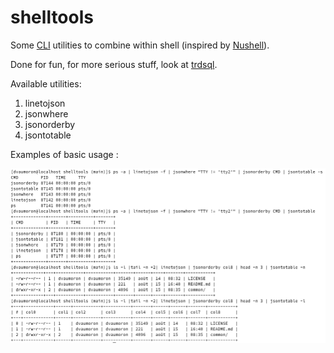 # shelltools

Some [CLI](https://en.wikipedia.org/wiki/Command-line_interface) utilities to combine within shell (inspired by [Nushell](https://www.nushell.sh/)).

Done for fun, for more serious stuff, look at [trdsql](https://github.com/noborus/trdsql).

Available utilities:

1. linetojson
2. jsonwhere
3. jsonorderby
4. jsontotable

Examples of basic usage :

<img src="https://raw.githubusercontent.com/dvaumoron/shelltools/main/screenshot/shelltools-screenshot.png">
